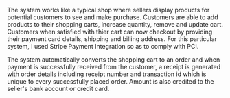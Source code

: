 The system works like a typical shop where sellers display products for potential customers to see and make purchase. Customers are able to add products to their shopping carts, increase quantity, remove and update cart. Customers when satisfied with thier cart can now checkout by providing their payment card details, shipping and billing address. For this particular system, I used Stripe Payment Integration so as to comply with PCI.

The system automatically converts the shopping cart to an order and when payment is successfully received from the customer, a receipt is generated with order details including receipt number and transaction id which is unique to every successfully placed order. Amount is also credited to the seller's bank account or credit card. 